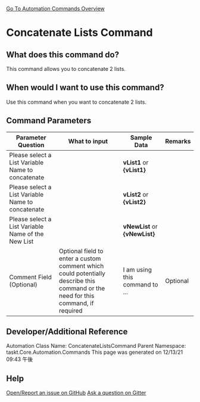 <!--TITLE: Concatenate Lists Command -->
<!-- SUBTITLE: a command in the List Commands group. -->
[Go To Automation Commands Overview](/automation-commands.md)


# Concatenate Lists Command


## What does this command do?
This command allows you to concatenate 2 lists.


## When would I want to use this command?
Use this command when you want to concatenate 2 lists.


## Command Parameters
| Parameter Question   	| What to input  	|  Sample Data 	| Remarks  	|
| ---                    | ---               | ---           | ---       |
|Please select a List Variable Name to concatenate||**vList1** or **{vList1}**||
|Please select a List Variable Name to concatenate||**vList2** or **{vList2}**||
|Please select a List Variable Name of the New List||**vNewList** or **{vNewList}**||
|Comment Field (Optional)|Optional field to enter a custom comment which could potentially describe this command or the need for this command, if required|I am using this command to ...|Optional|










## Developer/Additional Reference
Automation Class Name: ConcatenateListsCommand
Parent Namespace: taskt.Core.Automation.Commands
This page was generated on 12/13/21 09:43 午後


## Help
[Open/Report an issue on GitHub](https://github.com/saucepleez/taskt/issues/new)
[Ask a question on Gitter](https://gitter.im/taskt-rpa/Lobby)
